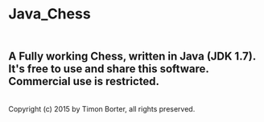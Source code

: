 # Java_Chess
<br>A Fully working Chess, written in Java (JDK 1.7).
<br>It's free to use and share this software. Commercial use is restricted.
---------------------------
<br>Copyright (c) 2015 by Timon Borter, all rights preserved.
